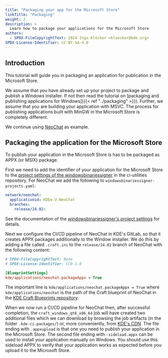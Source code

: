 ```yaml
---
title: "Packaging your app for the Microsoft Store"
linkTitle: "Packaging"
weight: 2
description: >
  Learn how to package your applications for the Microsoft Store
authors:
  - SPDX-FileCopyrightText: 2024 Ingo Klöcker <kloecker@kde.org>
SPDX-License-Identifier: CC-BY-SA-4.0
---
```


## Introduction

This tutorial will guide you in packaging an application for publication in the Microsoft Store.

We assume that you have already set up your project to package and publish a Windows installer. If not then read the tutorial on [packaging and publishing applications for Windows]({{< ref "../packaging" >}}). Further, we assume that you are building your application with MSVC. The process for publishing applications built with MinGW in the Microsoft Store is completely different.

We continue using [NeoChat](https://invent.kde.org/network/NeoChat) as example.


## Packaging the application for the Microsoft Store

To publish your application in the Microsoft Store is has to be packaged as APPX (or MSIX) package.

First we need to add the identifier of your application for the Microsoft Store to the [project settings of the windowsbinariessigner](https://invent.kde.org/sysadmin/ci-utilities/-/blob/master/signing/windowsbinariessigner-projects.yaml?ref_type=heads) in the
ci-utilities repository. For NeoChat we add the following to `windowsbinariessigner-projects.yaml`:

```yml
network/neochat:
  applicationid: KDEe.V.NeoChat
  branches:
    release/24.02:
```

See the documentation of the [windowsbinariessigner's project settings](https://invent.kde.org/sysadmin/ci-utilities/-/tree/master/signing?ref_type=heads#windowsbinariessigner)
for details.

Next we configure the CI/CD pipeline of NeoChat in KDE's GitLab, so that it creates APPX packages additionally to the Window installer.
We do this by adding a file called `.craft.ini` to the `release/24.02` branch of NeoChat with the following content:

```ini
# SPDX-FileCopyrightText: None
# SPDX-License-Identifier: CC0-1.0

[BlueprintSettings]
kde/applications/neochat.packageAppx = True
```

The important line is `kde/applications/neochat.packageAppx = True` where `kde/applications/neochat` is the path of the Craft blueprint of NeoChat in the [KDE Craft Blueprints repository](https://invent.kde.org/packaging/craft-blueprints-kde).

When we now run a CI/CD pipeline for NeoChat then, after successful completion, the `craft_windows_qt6_x86_64` job will have created two additional files which we can download by browsing the job artifacts (in the folder `.kde-ci-packages/`) or, more conveniently, from [KDE's CDN](https://cdn.kde.org/ci-builds/network/neochat/release-24.02/windows/). The file ending with `.appxupload` is that one you need to publish your application in the Microsoft Store. The second file ending with `-sideload.appx` can be used to install your application manually on Windows. You should use this sideload APPX to verify that your application works as expected before you upload it to the Microsoft Store.
